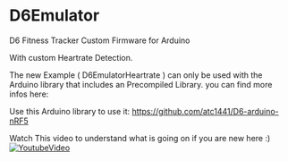 # D6Emulator
D6 Fitness Tracker Custom Firmware for Arduino


With custom Heartrate Detection. 

The new Example ( D6EmulatorHeartrate ) can only be used with the Arduino library that includes an Precompiled Library. you can find more infos here: 

Use this Arduino library to use it: https://github.com/atc1441/D6-arduino-nRF5

Watch This video to understand what is going on if you are new here :) 
[![YoutubeVideo](https://img.youtube.com/vi/3gjmEdEDJ5A/0.jpg)](https://www.youtube.com/watch?v=3gjmEdEDJ5A)
